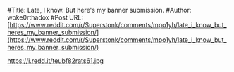 #Title: Late, I know. But here's my banner submission.
#Author: woke0rthadox
#Post URL: [https://www.reddit.com/r/Superstonk/comments/mpo1yh/late_i_know_but_heres_my_banner_submission/](https://www.reddit.com/r/Superstonk/comments/mpo1yh/late_i_know_but_heres_my_banner_submission/)


https://i.redd.it/teubf82rats61.jpg